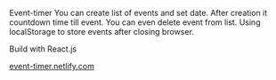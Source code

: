 Event-timer
You can create list of events and set date. After creation it countdown time till event.
You can even delete event from list. 
Using localStorage to store events after closing browser.


Build with React.js



<a href="https://event-timer.netlify.com">event-timer.netlify.com</a>
